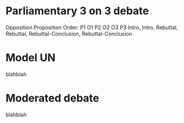 # Parliamentary 3 on 3  debate
Opposition Proposition
Order: P1  O1  P2  O2  O3  P3
Intro, Intro, Rebuttal, Rebuttal, Rebuttal-Conclusion, Rebuttal-Conclusion

# Model UN
blahblah

# Moderated debate
blahblah
